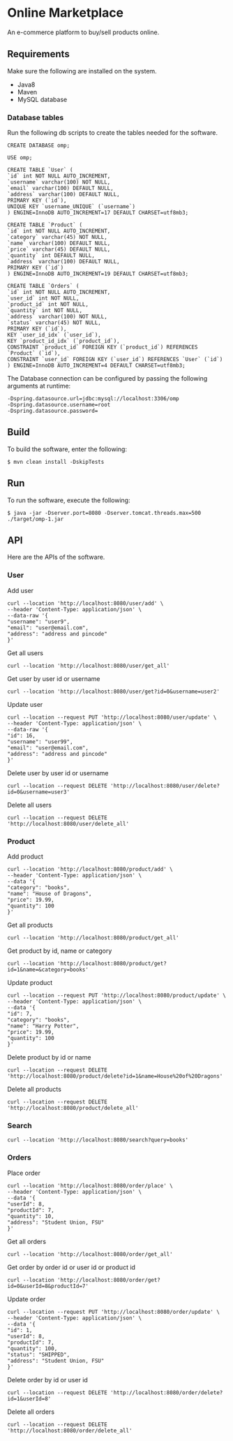 # Online Marketplace

An e-commerce platform to buy/sell products online.

## Requirements
Make sure the following are installed on the system.
* Java8
* Maven
* MySQL database

### Database tables
Run the following db scripts to create the tables needed for the software.

    CREATE DATABASE omp;

    USE omp;

    CREATE TABLE `User` (
    `id` int NOT NULL AUTO_INCREMENT,
    `username` varchar(100) NOT NULL,
    `email` varchar(100) DEFAULT NULL,
    `address` varchar(100) DEFAULT NULL,
    PRIMARY KEY (`id`),
    UNIQUE KEY `username_UNIQUE` (`username`)
    ) ENGINE=InnoDB AUTO_INCREMENT=17 DEFAULT CHARSET=utf8mb3;

    CREATE TABLE `Product` (
    `id` int NOT NULL AUTO_INCREMENT,
    `category` varchar(45) NOT NULL,
    `name` varchar(100) DEFAULT NULL,
    `price` varchar(45) DEFAULT NULL,
    `quantity` int DEFAULT NULL,
    `address` varchar(100) DEFAULT NULL,
    PRIMARY KEY (`id`)
    ) ENGINE=InnoDB AUTO_INCREMENT=19 DEFAULT CHARSET=utf8mb3;

    CREATE TABLE `Orders` (
    `id` int NOT NULL AUTO_INCREMENT,
    `user_id` int NOT NULL,
    `product_id` int NOT NULL,
    `quantity` int NOT NULL,
    `address` varchar(100) NOT NULL,
    `status` varchar(45) NOT NULL,
    PRIMARY KEY (`id`),
    KEY `user_id_idx` (`user_id`),
    KEY `product_id_idx` (`product_id`),
    CONSTRAINT `product_id` FOREIGN KEY (`product_id`) REFERENCES `Product` (`id`),
    CONSTRAINT `user_id` FOREIGN KEY (`user_id`) REFERENCES `User` (`id`)
    ) ENGINE=InnoDB AUTO_INCREMENT=4 DEFAULT CHARSET=utf8mb3;

The Database connection can be configured by passing the following arguments at runtime:

    -Dspring.datasource.url=jdbc:mysql://localhost:3306/omp
    -Dspring.datasource.username=root
    -Dspring.datasource.password=


## Build
To build the software, enter the following:
```command line
$ mvn clean install -DskipTests
```

## Run
To run the software, execute the following:
```command line
$ java -jar -Dserver.port=8080 -Dserver.tomcat.threads.max=500 ./target/omp-1.jar
```

## API
Here are the APIs of the software.

### User
Add user

    curl --location 'http://localhost:8080/user/add' \
    --header 'Content-Type: application/json' \
    --data-raw '{
    "username": "user9",
    "email": "user@email.com",
    "address": "address and pincode"
    }'

Get all users

    curl --location 'http://localhost:8080/user/get_all'

Get user by user id or username

    curl --location 'http://localhost:8080/user/get?id=0&username=user2'

Update user

    curl --location --request PUT 'http://localhost:8080/user/update' \
    --header 'Content-Type: application/json' \
    --data-raw '{
    "id": 16,
    "username": "user99",
    "email": "user@email.com",
    "address": "address and pincode"
    }'

Delete user by user id or username

    curl --location --request DELETE 'http://localhost:8080/user/delete?id=0&username=user3'

Delete all users

    curl --location --request DELETE 'http://localhost:8080/user/delete_all'

### Product
Add product

    curl --location 'http://localhost:8080/product/add' \
    --header 'Content-Type: application/json' \
    --data '{
    "category": "books",
    "name": "House of Dragons",
    "price": 19.99,
    "quantity": 100
    }'

Get all products

    curl --location 'http://localhost:8080/product/get_all'

Get product by id, name or category

    curl --location 'http://localhost:8080/product/get?id=1&name=&category=books'

Update product

    curl --location --request PUT 'http://localhost:8080/product/update' \
    --header 'Content-Type: application/json' \
    --data '{
    "id": 7,
    "category": "books",
    "name": "Harry Potter",
    "price": 19.99,
    "quantity": 100
    }'

Delete product by id or name

    curl --location --request DELETE 'http://localhost:8080/product/delete?id=1&name=House%20of%20Dragons'

Delete all products

    curl --location --request DELETE 'http://localhost:8080/product/delete_all'

### Search
    curl --location 'http://localhost:8080/search?query=books'

### Orders
Place order

    curl --location 'http://localhost:8080/order/place' \
    --header 'Content-Type: application/json' \
    --data '{
    "userId": 8,
    "productId": 7,
    "quantity": 10,
    "address": "Student Union, FSU"
    }'

Get all orders

    curl --location 'http://localhost:8080/order/get_all'

Get order by order id or user id or product id

    curl --location 'http://localhost:8080/order/get?id=0&userId=8&productId=7'

Update order

    curl --location --request PUT 'http://localhost:8080/order/update' \
    --header 'Content-Type: application/json' \
    --data '{
    "id": 1,
    "userId": 8,
    "productId": 7,
    "quantity": 100,
    "status": "SHIPPED",
    "address": "Student Union, FSU"
    }'

Delete order by id or user id

    curl --location --request DELETE 'http://localhost:8080/order/delete?id=1&userId=8'

Delete all orders

    curl --location --request DELETE 'http://localhost:8080/order/delete_all'

